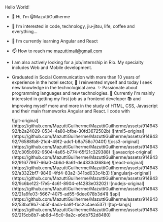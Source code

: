 Hello World!
- 👋 Hi, I’m @MazuttiGuilherme
- 👀 I’m interested in code, technology, jiu-jitsu, life, coffee and everything...
- 🌱 I’m currently learning Angular and React
- 📫 How to reach me mazuttimail@gmail.com
- I am also actively looking for a job/internship in Rio. My specialty includes Web and Mobile development.

- Graduated in Social Communication with more than 10 years of experience in the hotel sector, 
🎲 I reinvented myself and today I seek new knowledge in the technological area. 
✨ Passionate about programming languages ​​and new technologies. 
🎯 Currently I'm mainly interested in getting my first job as a frontend developer 
📚 and improving myself more and more in the study of HTML, CSS, Javascript 
and their main frameworks Angular and React.
I code with
<ul> 
![git-original](https://github.com/MazuttiGuilherme/MazuttiGuilherme/assets/91494392/b2a24029-0534-4a80-bfbe-30fd3672502b)
![html5-original](https://github.com/MazuttiGuilherme/MazuttiGuilherme/assets/91494392/76588fb8-21d4-49f2-adc1-b8a758c70401)
![css3-original](https://github.com/MazuttiGuilherme/MazuttiGuilherme/assets/91494392/c305b992-9504-4a65-b774-65f21c329388)
![javascript-original](https://github.com/MazuttiGuilherme/MazuttiGuilherme/assets/91494392/91677967-66a0-4b6d-8a61-de4333d368be)
![react-original](https://github.com/MazuttiGuilherme/MazuttiGuilherme/assets/91494392/a3322bf7-9846-4fd4-83a2-341bd033c4b3)
![angularjs-original](https://github.com/MazuttiGuilherme/MazuttiGuilherme/assets/91494392/9c6be122-17e5-4c61-8904-ef4283e03202)
![nodejs-original](https://github.com/MazuttiGuilherme/MazuttiGuilherme/assets/91494392/21a9fe03-5667-4075-ad55-6dee078b3d41)
![api](https://github.com/MazuttiGuilherme/MazuttiGuilherme/assets/91494392/53baf9b7-ab5f-4ada-ba9f-fbc2c4aea537)
![top-langs](https://github.com/MazuttiGuilherme/MazuttiGuilherme/assets/91494392/215cb8b7-ab6d-45c0-8a2c-e6db752d8480)
</ul>
